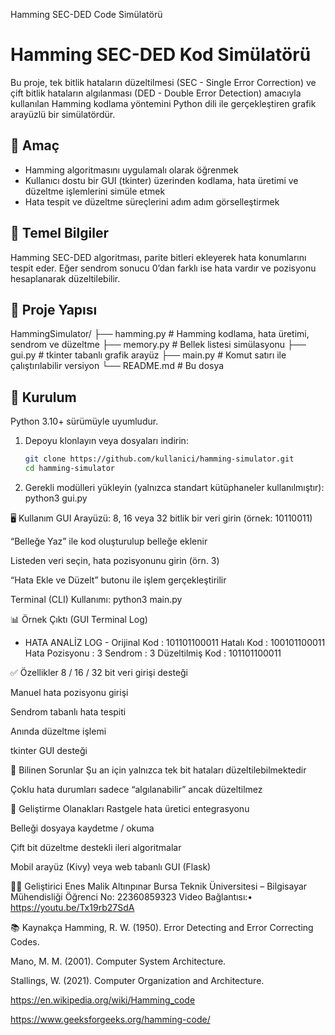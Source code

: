 Hamming SEC-DED Code Simülatörü

# Hamming SEC-DED Kod Simülatörü

Bu proje, tek bitlik hataların düzeltilmesi (SEC - Single Error Correction) ve çift bitlik hataların algılanması (DED - Double Error Detection) amacıyla kullanılan Hamming kodlama yöntemini Python dili ile gerçekleştiren grafik arayüzlü bir simülatördür.

## 📌 Amaç

- Hamming algoritmasını uygulamalı olarak öğrenmek
- Kullanıcı dostu bir GUI (tkinter) üzerinden kodlama, hata üretimi ve düzeltme işlemlerini simüle etmek
- Hata tespit ve düzeltme süreçlerini adım adım görselleştirmek

## 🧠 Temel Bilgiler

Hamming SEC-DED algoritması, parite bitleri ekleyerek hata konumlarını tespit eder. Eğer sendrom sonucu 0’dan farklı ise hata vardır ve pozisyonu hesaplanarak düzeltilebilir.

## 📁 Proje Yapısı

HammingSimulator/
├── hamming.py # Hamming kodlama, hata üretimi, sendrom ve düzeltme
├── memory.py # Bellek listesi simülasyonu
├── gui.py # tkinter tabanlı grafik arayüz
├── main.py # Komut satırı ile çalıştırılabilir versiyon
└── README.md # Bu dosya


## 🚀 Kurulum

Python 3.10+ sürümüyle uyumludur.

1. Depoyu klonlayın veya dosyaları indirin:
   ```bash
   git clone https://github.com/kullanici/hamming-simulator.git
   cd hamming-simulator
2. Gerekli modülleri yükleyin (yalnızca standart kütüphaneler kullanılmıştır):
   python3 gui.py
   
🖥️ Kullanım
GUI Arayüzü:
8, 16 veya 32 bitlik bir veri girin (örnek: 10110011)

“Belleğe Yaz” ile kod oluşturulup belleğe eklenir

Listeden veri seçin, hata pozisyonunu girin (örn. 3)

“Hata Ekle ve Düzelt” butonu ile işlem gerçekleştirilir

Terminal (CLI) Kullanımı:
python3 main.py

📊 Örnek Çıktı (GUI Terminal Log)

- HATA ANALİZ LOG -
Orijinal Kod     : 101101100011
Hatalı Kod       : 100101100011
Hata Pozisyonu   : 3
Sendrom          : 3
Düzeltilmiş Kod  : 101101100011


✅ Özellikler
8 / 16 / 32 bit veri girişi desteği

Manuel hata pozisyonu girişi

Sendrom tabanlı hata tespiti

Anında düzeltme işlemi

tkinter GUI desteği

🔧 Bilinen Sorunlar
Şu an için yalnızca tek bit hataları düzeltilebilmektedir

Çoklu hata durumları sadece “algılanabilir” ancak düzeltilmez

🌱 Geliştirme Olanakları
Rastgele hata üretici entegrasyonu

Belleği dosyaya kaydetme / okuma

Çift bit düzeltme destekli ileri algoritmalar

Mobil arayüz (Kivy) veya web tabanlı GUI (Flask)

👨‍💻 Geliştirici
Enes Malik Altınpınar
Bursa Teknik Üniversitesi – Bilgisayar Mühendisliği
Öğrenci No: 22360859323
Video Bağlantısı:•	https://youtu.be/Tx19rb27SdA

📚 Kaynakça
Hamming, R. W. (1950). Error Detecting and Error Correcting Codes.

Mano, M. M. (2001). Computer System Architecture.

Stallings, W. (2021). Computer Organization and Architecture.

https://en.wikipedia.org/wiki/Hamming_code

https://www.geeksforgeeks.org/hamming-code/
